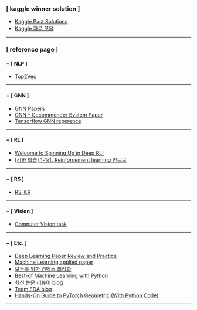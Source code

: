 ### [ kaggle winner solution ]
* <a href = "http://ndres.me/kaggle-past-solutions/"> Kaggle Past Solutions </a>
* <a href = "https://github.com/zzsza/Kaggle-knowhow">  Kaggle 자료 모음 </a>
---
### [ reference page ]
#### + [ NLP ] 
* <a href = "https://towardsdatascience.com/topic-modeling-with-bert-779f7db187e6"> Top2Vec </a>
---

#### + [ GNN ] 
* <a href = "https://github.com/thunlp/GNNPapers"> GNN Papers </a>
* <a href = "https://github.com/tsinghua-fib-lab/GNN-Recommender-Systems"> GNN - Gecommender System Paper </a>
* <a href = "https://blog.tensorflow.org/2021/11/introducing-tensorflow-gnn.html"> Tensorflow GNN reperence </a>
---

#### + [ RL ]
* <a href = "https://spinningup.openai.com/en/latest/"> Welcome to Spinning Up in Deep RL! </a>
* <a href = "https://www.youtube.com/watch?v=cvctS4xWSaU&list=PL_iJu012NOxehE8fdF9me4TLfbdv3ZW8g"> [강화 학습] 1-1강. Reinforcement learning 인트로 </a>
----

#### + [ RS ] 
* <a href = "https://root-decimal-c5d.notion.site/Recommender-System-KR-5b773a06e99145e6855bae391c94dc44"> RS-KR </a>
---

#### + [ Vision ]
* <a href = "https://blog.naver.com/PostView.nhn?blogId=laonple&logNo=221201915691&categoryNo=22&parentCategoryNo=0&viewDate=&currentPage=1&postListTopCurrentPage=1&from=postView"> Computer Vision task </a>
---

#### + [ Etc. ]
* <a href = "https://github.com/ndb796/Deep-Learning-Paper-Review-and-Practice" > Deep Learning Paper Review and Practice </a>
* <a href = "https://github.com/eugeneyan/applied-ml"> Machine Learning applied paper </a>
* <a href = "https://convex-optimization-for-all.github.io/"> 모두를 위한 컨벡스 최적화 </a> 
* <a href = "https://github.com/ml-tooling/best-of-ml-python"> Best-of Machine Learning with Python </a>
* <a href = "https://hoya012.github.io/"> 최신 논문 리뷰어 blog </a>
* <a href = "https://github.com/choco9966/Kaggle"> Team EDA blog </a>
* <a href = "https://analyticsindiamag.com/hands-on-guide-to-pytorch-geometric-with-python-code/"> Hands-On Guide to PyTorch Geometric (With Python Code) </a>
---



